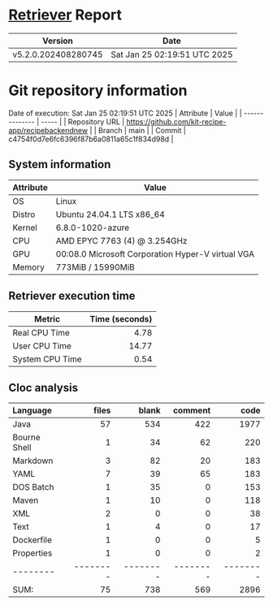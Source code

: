 # [Retriever](https://github.com/PalladioSimulator/Palladio-ReverseEngineering-Retriever) Report
| Version | Date |
| ------- | ---- |
| v5.2.0.202408280745 | Sat Jan 25 02:19:51 UTC 2025 |

# Git repository information
Date of execution: Sat Jan 25 02:19:51 UTC 2025
|    Attribute   | Value |
| -------------- | ----- |
| Repository URL | https://github.com/kit-recipe-app/recipebackendnew |
| Branch         | main |
| Commit         | c4754f0d7e6fc6396f87b6a0811a65c1f834d98d |


## System information
| Attribute | Value |
| --------- | ----- |
| OS | Linux  |
| Distro | Ubuntu 24.04.1 LTS x86_64  |
| Kernel | 6.8.0-1020-azure  |
| CPU | AMD EPYC 7763 (4) @ 3.254GHz  |
| GPU | 00:08.0 Microsoft Corporation Hyper-V virtual VGA  |
| Memory | 773MiB / 15990MiB  |

## Retriever execution time
| Metric | Time (seconds) |
| --- | ---: |
| Real CPU Time | 4.78 |
| User CPU Time | 14.77 |
| System CPU Time | 0.54 |
<!--
Explainations:
- __Real CPU Time__: actual time the command has run (can be less than total time spent in user and system mode for multi-threaded processes)
- __User CPU Time__: time the command has spent running in user mode
- __System CPU Time__: time the command has spent running in system or kernel mode
-->

## Cloc analysis

Language|files|blank|comment|code
:-------|-------:|-------:|-------:|-------:
Java|57|534|422|1977
Bourne Shell|1|34|62|220
Markdown|3|82|20|183
YAML|7|39|65|183
DOS Batch|1|35|0|153
Maven|1|10|0|118
XML|2|0|0|38
Text|1|4|0|17
Dockerfile|1|0|0|5
Properties|1|0|0|2
--------|--------|--------|--------|--------
SUM:|75|738|569|2896

